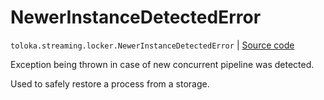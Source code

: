# NewerInstanceDetectedError
`toloka.streaming.locker.NewerInstanceDetectedError` | [Source code](https://github.com/Toloka/toloka-kit/blob/v1.0.1/src/streaming/locker.py#L24)

Exception being thrown in case of new concurrent pipeline was detected.


Used to safely restore a process from a storage.

